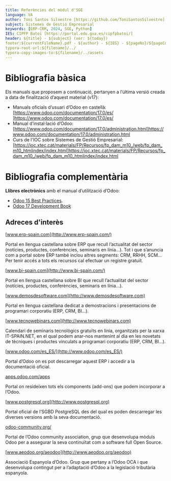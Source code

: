 ```yaml
---
title: Referències del mòdul d'SGE
language: VA
author: Toni Santos Silvestre [https://github.com/ToniSantosSilvestre]
subject: Sistemes de Gestió Empresarial
keywords: [ERP-CRM, 2024, SGE, Python]
IES: CIPFP Batoi [https://portal.edu.gva.es/cipfpbatoi/]
header: ${title} - ${subject} (ver: ${today})
footer:${currentFileName}.pdf - ${author} - ${IES} - ${pageNo}/${pageCount}
typora-root-url:${filename}/../
typora-copy-images-to:${filename}/../assets
---
```


# Bibliografia bàsica

Els manuals que proposem a continuació, pertanyen a l’última versió creada a data de finalització d’aquest material (v17):

- Manuals oficials d’usuari d’Odoo en castellà: [https://www.odoo.com/documentation/17.0/es/ ]https://www.odoo.com/documentation/17.0/es/
- Manual d’instal·lació d’Odoo: [https://www.odoo.com/documentation/17.0/administration.html]https://www.odoo.com/documentation/17.0/administration.html
- Curs de l'IOC sobre Sistemes de Gestió Empresarial: [https://ioc.xtec.cat/materials/FP/Recursos/fp_dam_m10_/web/fp_dam_m10_htmlindex/index.html]https://ioc.xtec.cat/materials/FP/Recursos/fp_dam_m10_/web/fp_dam_m10_htmlindex/index.html

# Bibliografia complementària

**Llibres electrònics** amb el manual d’utilització d’Odoo:

-  [Odoo 15 Best Practices](https://www.odoobooks.com/en/15.0/).
-  [Odoo 17 Development Book](https://www.cybrosys.com/odoo/odoo-books/)

## Adreces d'interès

[www.erp-spain.com](http://www.erp-spain.com/)

Portal en llengua castellana sobre ERP que recull l’actualitat del  sector (notícies, productes, conferències, seminaris en línia…). Tot i  que s’anuncia com a portal sobre ERP també inclou altres segments: CRM,  RRHH, SCM… Per tenir accés a tots els recursos cal efectuar un registre  gratuït.

[www.bi-spain.com](http://www.bi-spain.com/)

Portal en llengua castellana sobre BI que recull l’actualitat del sector (notícies, productes, conferències, seminaris en línia…).

[www.demosdesoftware.com](http://www.demosdesoftware.com)

Portal en llengua castellana dedicat a demostracions i presentacions de programari corporatiu (ERP, CRM, BI…).

[www.tecnowebinars.com](http://www.tecnowebinars.com)

Calendari de seminaris tecnològics gratuïts en línia, organitzats per la xarxa IT-SPAIN.NET, en el qual podem anar-nos mantenint al dia en les novetats de tècniques i productes vinculats a programari corporatiu (ERP, CRM, BI…).

[www.odoo.com/es_ES/](http://www.odoo.com/es_ES/)

Portal d’Odoo on es pot descarregar aquest ERP i accedir a la documentació oficial.

[apps.odoo.com/apps](http://apps.odoo.com/apps)

Portal on resideixen tots els components (add-ons) que podem incorporar a l’Odoo.

[www.postgresql.org](http://www.postgresql.org)

Portal oficial de l’SGBD PostgreSQL des del qual es poden descarregar les diverses versions amb la seva documentació.

[odoo-community.org/](http://odoo-community.org/)

Portal de l’Odoo community association, grup que desenvolupa mòduls Odoo per a assegurar la seva continuïtat com a software full Open Source.

[www.aeodoo.org/aeodoo](http://www.aeodoo.org/aeodoo)

Associació Espanyola d’Odoo. Grup que pertany a l’Odoo OCA i que desenvolupa contingut per a l’adaptació d’Odoo a la legislació tributària espanyola. 
